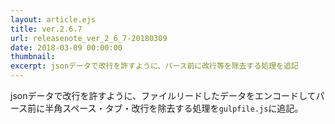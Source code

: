 ```yaml
---
layout: article.ejs
title: ver.2.6.7
url: releasenote_ver_2_6_7-20180309
date: 2018-03-09 00:00:00
thumbnail: 
excerpt: jsonデータで改行を許すように、パース前に改行等を除去する処理を追記
---
```


jsonデータで改行を許すように、ファイルリードしたデータをエンコードしてパース前に半角スペース・タブ・改行を除去する処理を`gulpfile.js`に追記。
